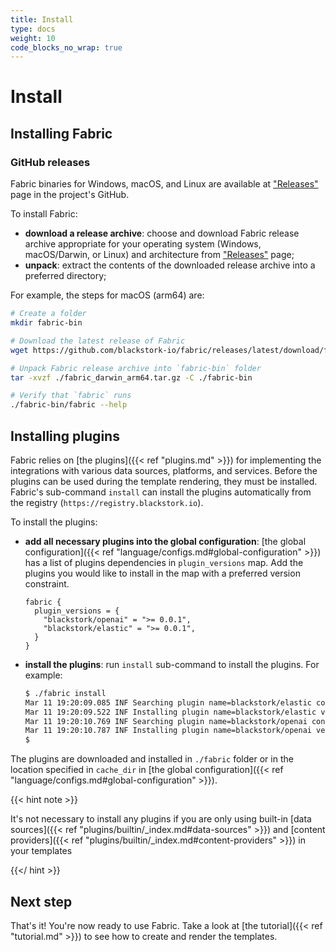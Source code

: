 ```yaml
---
title: Install
type: docs
weight: 10
code_blocks_no_wrap: true
---
```


# Install

## Installing Fabric

### GitHub releases

Fabric binaries for Windows, macOS, and Linux are available at ["Releases"](https://github.com/blackstork-io/fabric/releases) page in the project's GitHub.

To install Fabric:

- **download a release archive**: choose and download Fabric release archive appropriate for your operating system (Windows, macOS/Darwin, or Linux) and architecture from ["Releases"](https://github.com/blackstork-io/fabric/releases) page;
- **unpack**: extract the contents of the downloaded release archive into a preferred directory;

For example, the steps for macOS (arm64) are:

```bash
# Create a folder
mkdir fabric-bin

# Download the latest release of Fabric
wget https://github.com/blackstork-io/fabric/releases/latest/download/fabric_darwin_arm64.tar.gz -O ./fabric_darwin_arm64.tar.gz

# Unpack Fabric release archive into `fabric-bin` folder
tar -xvzf ./fabric_darwin_arm64.tar.gz -C ./fabric-bin

# Verify that `fabric` runs
./fabric-bin/fabric --help
```

## Installing plugins

Fabric relies on [the plugins]({{< ref "plugins.md" >}}) for implementing the integrations with various data sources, platforms, and services. Before the plugins can be used during the template rendering, they must be installed. Fabric's sub-command `install` can install the plugins automatically from the registry (`https://registry.blackstork.io`).

To install the plugins:

- **add all necessary plugins into the global configuration**: [the global configuration]({{< ref "language/configs.md#global-configuration" >}}) has a list of plugins dependencies in `plugin_versions` map. Add the plugins you would like to install in the map with a preferred version constraint.

  ```hcl
  fabric {
    plugin_versions = {
      "blackstork/openai" = ">= 0.0.1",
      "blackstork/elastic" = ">= 0.0.1",
    }
  }
  ```

- **install the plugins**: run `install` sub-command to install the plugins. For example:

  ```bash
  $ ./fabric install
  Mar 11 19:20:09.085 INF Searching plugin name=blackstork/elastic constraints=">=v0.0.1"
  Mar 11 19:20:09.522 INF Installing plugin name=blackstork/elastic version=0.4.0
  Mar 11 19:20:10.769 INF Searching plugin name=blackstork/openai constraints=">=v0.0.1"
  Mar 11 19:20:10.787 INF Installing plugin name=blackstork/openai version=0.4.0
  $
  ```

The plugins are downloaded and installed in `./fabric` folder or in the location specified in `cache_dir` in [the global configuration]({{< ref "language/configs.md#global-configuration" >}}).

{{< hint note >}}

It's not necessary to install any plugins if you are only using built-in [data sources]({{< ref "plugins/builtin/_index.md#data-sources" >}}) and [content providers]({{< ref "plugins/builtin/_index.md#content-providers" >}}) in your templates

{{</ hint >}}

## Next step

That's it! You're now ready to use Fabric. Take a look at [the tutorial]({{< ref "tutorial.md" >}}) to see how to create and render the templates.
